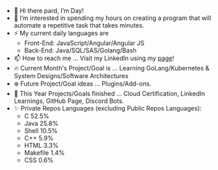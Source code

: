 - 👋 Hi there pard, I’m Day!
- 👀 I’m interested in spending my hours on creating a program that will automate a repetitive task that takes minutes.
- ⚡ My current daily languages are
  - Front-End: JavaScript/Angular/Angular JS
  - Back-End: Java/SQL/SAS/Golang/Bash
- 📫 How to reach me ... Visit my LinkedIn using my [page](https://veiam.github.io)!
- 🔥 Current Month's Project/Goal is ... Learning GoLang/Kubernetes & System Designs/Software Architectures
- ❄️ Future Project/Goal ideas ... Plugins/Add-ons.
- 🌱 This Year Projects/Goals finished ... Cloud Certification, LinkedIn Learnings, GitHub Page, Discord Bots.
- ✨ Private Repos Languages (excluding Public Repos Languages):
  - C 52.5%
  - Java 25.8%
  - Shell 10.5%
  - C++ 5.9%
  - HTML 3.3%
  - Makefile 1.4%
  - CSS 0.6%
